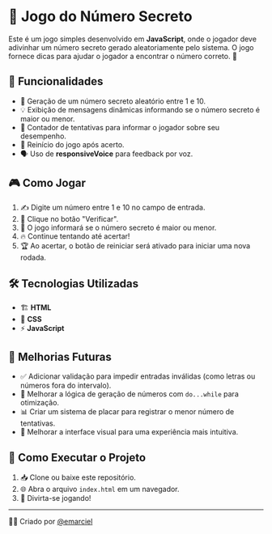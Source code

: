 # 🎯 Jogo do Número Secreto

Este é um jogo simples desenvolvido em **JavaScript**, onde o jogador deve adivinhar um número secreto gerado aleatoriamente pelo sistema. O jogo fornece dicas para ajudar o jogador a encontrar o número correto. 🎲

## 🚀 Funcionalidades
- 🔢 Geração de um número secreto aleatório entre 1 e 10.
- 💡 Exibição de mensagens dinâmicas informando se o número secreto é maior ou menor.
- 🎯 Contador de tentativas para informar o jogador sobre seu desempenho.
- 🔄 Reinício do jogo após acerto.
- 🗣️ Uso de **responsiveVoice** para feedback por voz.

## 🎮 Como Jogar
1. ✍️ Digite um número entre 1 e 10 no campo de entrada.
2. 🎯 Clique no botão "Verificar".
3. 📢 O jogo informará se o número secreto é maior ou menor.
4. 🔥 Continue tentando até acertar!
5. 🏆 Ao acertar, o botão de reiniciar será ativado para iniciar uma nova rodada.

## 🛠 Tecnologias Utilizadas
- 🏗 **HTML**
- 🎨 **CSS**
- ⚡ **JavaScript**

## 🔮 Melhorias Futuras
- ✅ Adicionar validação para impedir entradas inválidas (como letras ou números fora do intervalo).
- 🔄 Melhorar a lógica de geração de números com `do...while` para otimização.
- 📊 Criar um sistema de placar para registrar o menor número de tentativas.
- 🎨 Melhorar a interface visual para uma experiência mais intuitiva.

## 📌 Como Executar o Projeto
1. 📥 Clone ou baixe este repositório.
2. 🌐 Abra o arquivo `index.html` em um navegador.
3. 🎉 Divirta-se jogando!

---
👨‍💻 Criado por [@emarciel](https://github.com/emarciel)
